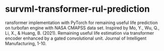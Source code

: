 # survml-transformer-rul-prediction
ransformer implementation with PyTorch for remaining useful life prediction on turbofan engine with NASA CMAPSS data set. Inspired by Mo, Y., Wu, Q., Li, X., &amp; Huang, B. (2021). Remaining useful life estimation via transformer encoder enhanced by a gated convolutional unit. Journal of Intelligent Manufacturing, 1-10.
